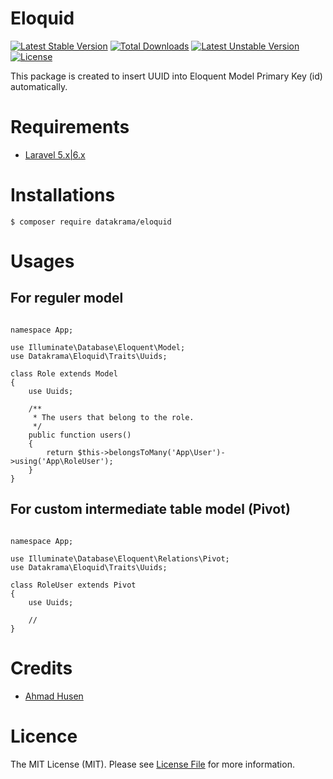 # Eloquid
[![Latest Stable Version](https://poser.pugx.org/datakrama/eloquid/v)](//packagist.org/packages/datakrama/eloquid) [![Total Downloads](https://poser.pugx.org/datakrama/eloquid/downloads)](//packagist.org/packages/datakrama/eloquid) [![Latest Unstable Version](https://poser.pugx.org/datakrama/eloquid/v/unstable)](//packagist.org/packages/datakrama/eloquid) [![License](https://poser.pugx.org/datakrama/eloquid/license)](//packagist.org/packages/datakrama/eloquid)

This package is created to insert UUID into Eloquent Model Primary Key (id) automatically.

# Requirements
- [Laravel 5.x|6.x](https://github.com/laravel/framework "Laravel")

# Installations
`$ composer require datakrama/eloquid`

# Usages
## For reguler model
```<?php

namespace App;

use Illuminate\Database\Eloquent\Model;
use Datakrama\Eloquid\Traits\Uuids;

class Role extends Model
{
    use Uuids;
    
    /**
     * The users that belong to the role.
     */
    public function users()
    {
        return $this->belongsToMany('App\User')->using('App\RoleUser');
    }
}
```

## For custom intermediate table model (Pivot)

```<?php

namespace App;

use Illuminate\Database\Eloquent\Relations\Pivot;
use Datakrama\Eloquid\Traits\Uuids;

class RoleUser extends Pivot
{
    use Uuids;
    
    //
}
```

# Credits
- [Ahmad Husen](https://github.com/husenisme "Ahmad Husen")

# Licence
The MIT License (MIT). Please see [License File](https://github.com/datakrama/eloquid/blob/master/LICENSE.md "License File") for more information.
